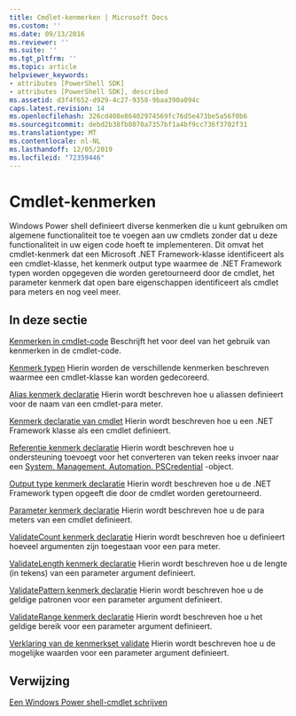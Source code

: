 ```yaml
---
title: Cmdlet-kenmerken | Microsoft Docs
ms.custom: ''
ms.date: 09/13/2016
ms.reviewer: ''
ms.suite: ''
ms.tgt_pltfrm: ''
ms.topic: article
helpviewer_keywords:
- attributes [PowerShell SDK]
- attributes [PowerShell SDK], described
ms.assetid: d3f4f652-d929-4c27-9358-9baa390a094c
caps.latest.revision: 14
ms.openlocfilehash: 326cd408e86402974569fc76d5e473be5a56f0b6
ms.sourcegitcommit: debd2b38fb8070a7357bf1a4bf9cc736f3702f31
ms.translationtype: MT
ms.contentlocale: nl-NL
ms.lasthandoff: 12/05/2019
ms.locfileid: "72359446"
---
```

# <a name="cmdlet-attributes"></a>Cmdlet-kenmerken

Windows Power shell definieert diverse kenmerken die u kunt gebruiken om algemene functionaliteit toe te voegen aan uw cmdlets zonder dat u deze functionaliteit in uw eigen code hoeft te implementeren. Dit omvat het cmdlet-kenmerk dat een Microsoft .NET Framework-klasse identificeert als een cmdlet-klasse, het kenmerk output type waarmee de .NET Framework typen worden opgegeven die worden geretourneerd door de cmdlet, het parameter kenmerk dat open bare eigenschappen identificeert als cmdlet para meters en nog veel meer.

## <a name="in-this-section"></a>In deze sectie

[Kenmerken in cmdlet-code](./attributes-in-cmdlet-code.md) Beschrijft het voor deel van het gebruik van kenmerken in de cmdlet-code.

[Kenmerk typen](./attribute-types.md) Hierin worden de verschillende kenmerken beschreven waarmee een cmdlet-klasse kan worden gedecoreerd.

[Alias kenmerk declaratie](./alias-attribute-declaration.md) Hierin wordt beschreven hoe u aliassen definieert voor de naam van een cmdlet-para meter.

[Kenmerk declaratie van cmdlet](./cmdlet-attribute-declaration.md) Hierin wordt beschreven hoe u een .NET Framework klasse als een cmdlet definieert.

[Referentie kenmerk declaratie](./credential-attribute-declaration.md) Hierin wordt beschreven hoe u ondersteuning toevoegt voor het converteren van teken reeks invoer naar een [System. Management. Automation. PSCredential](/dotnet/api/System.Management.Automation.PSCredential) -object.

[Output type kenmerk declaratie](./outputtype-attribute-declaration.md) Hierin wordt beschreven hoe u de .NET Framework typen opgeeft die door de cmdlet worden geretourneerd.

[Parameter kenmerk declaratie](./parameter-attribute-declaration.md) Hierin wordt beschreven hoe u de para meters van een cmdlet definieert.

[ValidateCount kenmerk declaratie](./validatecount-attribute-declaration.md) Hierin wordt beschreven hoe u definieert hoeveel argumenten zijn toegestaan voor een para meter.

[ValidateLength kenmerk declaratie](./validatelength-attribute-declaration.md) Hierin wordt beschreven hoe u de lengte (in tekens) van een parameter argument definieert.

[ValidatePattern kenmerk declaratie](./validatepattern-attribute-declaration.md) Hierin wordt beschreven hoe u de geldige patronen voor een parameter argument definieert.

[ValidateRange kenmerk declaratie](./validaterange-attribute-declaration.md) Hierin wordt beschreven hoe u het geldige bereik voor een parameter argument definieert.

[Verklaring van de kenmerkset validate](./validateset-attribute-declaration.md) Hierin wordt beschreven hoe u de mogelijke waarden voor een parameter argument definieert.

## <a name="reference"></a>Verwijzing

[Een Windows Power shell-cmdlet schrijven](./writing-a-windows-powershell-cmdlet.md)
